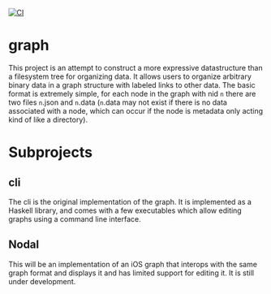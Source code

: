 [![CI](https://github.com/lehmacdj/graph/actions/workflows/ci.yml/badge.svg)](https://github.com/lehmacdj/graph/actions/workflows/ci.yml)

# graph
This project is an attempt to construct a more expressive datastructure than a filesystem tree for organizing data. It allows users to organize arbitrary binary data in a graph structure with labeled links to other data. The basic format is extremely simple, for each node in the graph with nid `n` there are two files `n`.json and `n`.data (`n`.data may not exist if there is no data associated with a node, which can occur if the node is metadata only acting kind of like a directory).

# Subprojects

## cli
The cli is the original implementation of the graph. It is implemented as a Haskell library, and comes with a few executables which allow editing graphs using a command line interface.

## Nodal
This will be an implementation of an iOS graph that interops with the same graph format and displays it and has limited support for editing it. It is still under development.
